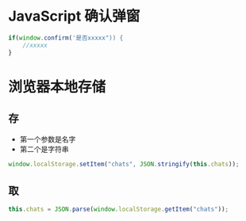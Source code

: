# JavaScript 确认弹窗

```javascript
if(window.confirm('是否xxxxx")) {
    //xxxxx
}
```



# 浏览器本地存储



## 存

- 第一个参数是名字
- 第二个是字符串

```javascript
window.localStorage.setItem("chats", JSON.stringify(this.chats));
```



## 取

```javascript
this.chats = JSON.parse(window.localStorage.getItem("chats"));
```

